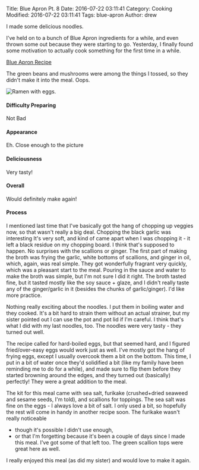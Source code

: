 Title: Blue Apron Pt. 8
Date: 2016-07-22 03:11:41
Category: Cooking
Modified: 2016-07-22 03:11:41
Tags: blue-apron
Author: drew

I made some delicious noodles.

I've held on to a bunch of Blue Apron ingredients for a while,
and even thrown some out because they were starting to go.
Yesterday,
I finally found some motivation to actually cook something for the first time in a while.

[Blue Apron Recipe](https://www.blueapron.com/recipes/black-garlic-shoyu-ramen-with-green-beans-shiitake-mushrooms)

The green beans and mushrooms were among the things I tossed,
so they didn't make it into the meal.
Oops.

<img src="{static}/media/cooking/ramen_eggs.jpg" alt="Ramen with eggs."/>

#### Difficulty Preparing
Not Bad

#### Appearance
Eh.
Close enough to the picture

#### Deliciousness
Very tasty!

#### Overall
Would definitely make again!

#### Process
I mentioned last time that I've basically got the hang of chopping up veggies now,
so that wasn't really a big deal.
Chopping the black garlic was interesting
It's very soft,
and kind of came apart when I was chopping it -
it left a black residue on my chopping board.
I think that's supposed to happen.
No surprises with the scallions or ginger.
The first part of making the broth was frying the garlic,
white bottoms of scallions,
and ginger in oil,
which,
again,
was real simple.
They got wonderfully fragrant very quickly,
which was a pleasant start to the meal.
Pouring in the sauce and water to make the broth was simple,
but I'm not sure I did it right.
The broth tasted fine,
but it tasted mostly like the soy sauce + glaze,
and I didn't really taste any of the ginger/garlic in it
(besides the chunks of garlic/ginger).
I'd like more practice.

Nothing really exciting about the noodles.
I put them in boiling water and they cooked.
It's a bit hard to strain them without an actual strainer,
but my sister pointed out I can use the pot and pot lid if I'm careful.
I think that's what I did with my last noodles,
too.
The noodles were very tasty -
they turned out well.

The recipe called for hard-boiled eggs,
but that seemed hard,
and I figured fried/over-easy eggs would work just as well.
I've mostly got the hang of frying eggs,
except I usually overcook them a bit on the bottom.
This time,
I put in a bit of water once they'd solidified a bit
(like my family have been reminding me to do for a while),
and made sure to flip them before they started browning around the edges,
and they turned out
(basically)
perfectly!
They were a great addition to the meal.

The kit for this meal came with sea salt,
furikake
(crushed+dried seaweed and sesame seeds,
I'm told),
and scallions for toppings.
The sea salt was fine on the eggs -
I always love a bit of salt.
I only used a bit,
so hopefully the rest
will come in handy in another recipe soon.
The furikake wasn't really noticeable
- though it's possible I didn't use enough,
- or that I'm forgetting because it's
been a couple of days since I made this meal.
I've got some of that left too.
The green scallion tops were great here as well.

I really enjoyed this meal
(as did my sister)
and would love to make it again.
